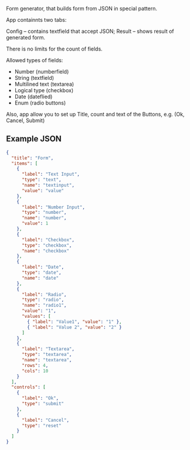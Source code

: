 Form generator, that builds form from JSON in special pattern.

App containnts two tabs:

Config – contains textfield that accept JSON;
Result – shows result of generated form.

There is no limits for the count of fields.

Allowed types of fields:
- Number (numberfield)
- String (textfield)
- Multilined text (textarea)
- Logical type (checkbox)
- Date (dateflied)
- Enum (radio buttons)

Also, app allow you to set up Title, count and text of the Buttons, e.g. (Ok, Cancel, Submit)

## Example JSON
```JSON
{
  "title": "Form",
  "items": [
    {
      "label": "Text Input",
      "type": "text",
      "name": "textinput",
      "value": "value"
    },
    {
      "label": "Number Input",
      "type": "number",
      "name": "number",
      "value": 1
    },
    {
      "label": "Checkbox",
      "type": "checkbox",
      "name": "checkbox"
    },
    {
      "label": "Date",
      "type": "date",
      "name": "date"
    },
    {
      "label": "Radio",
      "type": "radio",
      "name": "radio1",
      "value": "1",
      "values": [
        { "label": "Value1", "value": "1" },
        { "label": "Value 2", "value": "2" }
      ]
    },
    {
      "label": "Textarea",
      "type": "textarea",
      "name": "textarea",
      "rows": 4,
      "cols": 10
    }
  ],
  "controls": [
    {
      "label": "Ok",
      "type": "submit"
    },
    {
      "label": "Cancel",
      "type": "reset"
    }
  ]
}

```